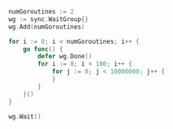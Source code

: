 ```go
	numGoroutines := 2
	wg := sync.WaitGroup{}
	wg.Add(numGoroutines)

	for i := 0; i < numGoroutines; i++ {
		go func() {
			defer wg.Done()
			for i := 0; i < 100; i++ {
				for j := 0; j < 10000000; j++ {
				}
			}
		}()
	}

	wg.Wait()
```

<span class="fragment current-only" data-code-focus="1,5,6"></span>
<span class="fragment current-only" data-code-focus="8-11"></span>
